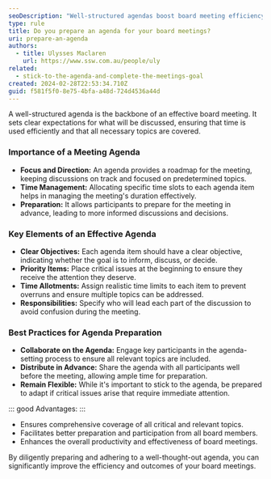 ```yaml
---
seoDescription: "Well-structured agendas boost board meeting efficiency and effectiveness by setting clear expectations, promoting focused discussions, and ensuring all critical topics are covered."
type: rule
title: Do you prepare an agenda for your board meetings?
uri: prepare-an-agenda
authors:
  - title: Ulysses Maclaren
    url: https://www.ssw.com.au/people/uly
related:
  - stick-to-the-agenda-and-complete-the-meetings-goal
created: 2024-02-28T22:53:34.710Z
guid: f581f5f0-8e75-4bfa-a48d-724d4536a44d
---
```

A well-structured agenda is the backbone of an effective board meeting. It sets clear expectations for what will be discussed, ensuring that time is used efficiently and that all necessary topics are covered.

<!--endintro-->

### Importance of a Meeting Agenda

- **Focus and Direction:** An agenda provides a roadmap for the meeting, keeping discussions on track and focused on predetermined topics.
- **Time Management:** Allocating specific time slots to each agenda item helps in managing the meeting's duration effectively.
- **Preparation:** It allows participants to prepare for the meeting in advance, leading to more informed discussions and decisions.

### Key Elements of an Effective Agenda

- **Clear Objectives:** Each agenda item should have a clear objective, indicating whether the goal is to inform, discuss, or decide.
- **Priority Items:** Place critical issues at the beginning to ensure they receive the attention they deserve.
- **Time Allotments:** Assign realistic time limits to each item to prevent overruns and ensure multiple topics can be addressed.
- **Responsibilities:** Specify who will lead each part of the discussion to avoid confusion during the meeting.

### Best Practices for Agenda Preparation

- **Collaborate on the Agenda:** Engage key participants in the agenda-setting process to ensure all relevant topics are included.
- **Distribute in Advance:** Share the agenda with all participants well before the meeting, allowing ample time for preparation.
- **Remain Flexible:** While it's important to stick to the agenda, be prepared to adapt if critical issues arise that require immediate attention.

::: good
Advantages:
:::

- Ensures comprehensive coverage of all critical and relevant topics.
- Facilitates better preparation and participation from all board members.
- Enhances the overall productivity and effectiveness of board meetings.

By diligently preparing and adhering to a well-thought-out agenda, you can significantly improve the efficiency and outcomes of your board meetings.
